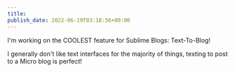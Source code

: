 ```yaml
---
title: 
publish_date: 2022-06-19T03:18:56+00:00
---
```


I'm working on the COOLEST feature for Sublime Blogs: Text-To-Blog!

I generally don't like text interfaces for the majority of things, texting to post to a Micro blog is perfect!
